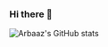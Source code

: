 ### Hi there 👋

<!--
**Arbyam/Arbyam** is a ✨ _special_ ✨ repository because its `README.md` (this file) appears on your GitHub profile.

Here are some ideas to get you started:

- 🔭 I’m currently working on ...
- 🌱 I’m currently learning ...
- 👯 I’m looking to collaborate on ...
- 🤔 I’m looking for help with ...
- 💬 Ask me about ...
- 📫 How to reach me: ...
- 😄 Pronouns: ...
- ⚡ Fun fact: ...
-->

<!-- [![Arbaaz's GitHub stats](https://github-readme-stats.vercel.app/api?username=arbyam)](https://github.com/anuraghazra/github-readme-stats) -->

![Arbaaz's GitHub stats](https://github-readme-stats.vercel.app/api?username=arbyam&show_icons=true&theme=tokyonight)
